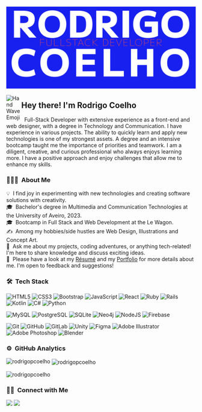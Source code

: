 ![banner](banner/banner.png)

<img alt="Hand Wave Emoji" src="https://i.ibb.co/XW2xZvG/Hand-Wave.gif" width='40' align="left"/><h2>Hey there! I'm Rodrigo Coelho</h2>

&nbsp; Full-Stack Developer with extensive experience as a front-end and web designer, with a degree in Technology and Communication. I have experience in various projects. The ability to quickly learn and apply new technologies is one of my strongest assets. A degree and an intensive bootcamp taught me the importance of priorities and teamwork. I am a diligent, creative, and curious professional who always enjoys learning more. I have a positive approach and enjoy challenges that allow me to enhance my skills.

### 👨🏻‍💻 &nbsp;About Me

💡 &nbsp;I find joy in experimenting with new technologies and creating software solutions with creativity.\
🎓 &nbsp;Bachelor's degree in Multimedia and Communication Technologies at the University of Aveiro, 2023.\
🎓 &nbsp;Bootcamp in Full Stack and Web Development at the Le Wagon.\
✍️ &nbsp;Among my hobbies/side hustles are Web Design, Illustrations and Concept Art.\
💬 &nbsp;Ask me about my projects, coding adventures, or anything tech-related! I'm here to share knowledge and discuss exciting ideas.\
📄 &nbsp;Please have a look at my [Résumé](https://i.ibb.co/Wvb9PVB/CV-Rodrigo-Coelho-compactado.jpg) and my  [Portfolio](https://rodrigopcoelho.github.io)  for more details about me. I'm open to feedback and suggestions!

### 🛠 &nbsp;Tech Stack



![HTML5](https://img.shields.io/badge/html5-%23E34F26.svg?style=for-the-badge&logo=html5&logoColor=white)
![CSS3](https://img.shields.io/badge/css3-%231572B6.svg?style=for-the-badge&logo=css3&logoColor=white)
![Bootstrap](https://img.shields.io/badge/bootstrap-%238511FA.svg?style=for-the-badge&logo=bootstrap&logoColor=white)
![JavaScript](https://img.shields.io/badge/javascript-%23323330.svg?style=for-the-badge&logo=javascript&logoColor=%23F7DF1E)
![React](https://img.shields.io/badge/react-%2320232a.svg?style=for-the-badge&logo=react&logoColor=%2361DAFB)
![Ruby](https://img.shields.io/badge/ruby-%23CC342D.svg?style=for-the-badge&logo=ruby&logoColor=white)
![Rails](https://img.shields.io/badge/Ruby_on_Rails-CC0000?style=for-the-badge&logo=ruby-on-rails&logoColor=white)
![Kotlin](https://img.shields.io/badge/kotlin-%237F52FF.svg?style=for-the-badge&logo=kotlin&logoColor=white)
![C#](https://img.shields.io/badge/c%23-%23239120.svg?style=for-the-badge&logo=c-sharp&logoColor=white)
![Python](https://img.shields.io/badge/python-3670A0?style=for-the-badge&logo=python&logoColor=ffdd54)



![MySQL](https://img.shields.io/badge/MySQL-00000F?style=for-the-badge&logo=mysql&logoColor=white)
![PostgreSQL](https://img.shields.io/badge/PostgreSQL-316192?style=for-the-badge&logo=postgresql&logoColor=white)
![SQLite](https://img.shields.io/badge/SQLite-07405E?style=for-the-badge&logo=sqlite&logoColor=white)
![Neo4j](https://img.shields.io/badge/Neo4j-018bff?style=for-the-badge&logo=neo4j&logoColor=white)
![NodeJS](https://img.shields.io/badge/node.js-6DA55F?style=for-the-badge&logo=node.js&logoColor=white)
![Firebase](https://img.shields.io/badge/Firebase-039BE5?style=for-the-badge&logo=Firebase&logoColor=white)



![Git](https://img.shields.io/badge/git-%23F05033.svg?style=for-the-badge&logo=git&logoColor=white)
![GitHub](https://img.shields.io/badge/github-%23121011.svg?style=for-the-badge&logo=github&logoColor=white)
![GitLab](https://img.shields.io/badge/gitlab-%23181717.svg?style=for-the-badge&logo=gitlab&logoColor=white)
![Unity](https://img.shields.io/badge/unity-%23000000.svg?style=for-the-badge&logo=unity&logoColor=white)
![Figma](https://img.shields.io/badge/figma-%23F24E1E.svg?style=for-the-badge&logo=figma&logoColor=white)
![Adobe Illustrator](https://img.shields.io/badge/adobe%20illustrator-%23FF9A00.svg?style=for-the-badge&logo=adobe%20illustrator&logoColor=white)
![Adobe Photoshop](https://img.shields.io/badge/adobe%20photoshop-%2331A8FF.svg?style=for-the-badge&logo=adobe%20photoshop&logoColor=white)
![Blender](https://img.shields.io/badge/blender-%23F5792A.svg?style=for-the-badge&logo=blender&logoColor=white)

### ⚙️ &nbsp;GitHub Analytics

<p><img align="left" src="https://github-readme-stats.vercel.app/api/top-langs?username=rodrigopcoelho&show_icons=true&locale=en&layout=compact" alt="rodrigopcoelho" /></p>

<p>&nbsp;<img align="center" src="https://github-readme-stats.vercel.app/api?username=rodrigopcoelho&show_icons=true&locale=en" alt="rodrigopcoelho" /></p>

<p><img align="center" src="https://github-readme-streak-stats.herokuapp.com/?user=rodrigopcoelho&" alt="rodrigopcoelho" /></p>

### 🤝🏻 &nbsp;Connect with Me

<p align="center">

<a href="https://www.linkedin.com/in/rodrigopcoelho/"><img src="https://img.shields.io/badge/linkedin-%230077B5.svg?style=for-the-badge&logo=linkedin&logoColor=white"/></a>
<a href="https://www.instagram.com/hellostrator/"><img src="https://img.shields.io/badge/Instagram-%23E4405F.svg?style=for-the-badge&logo=Instagram&logoColor=white"/></a>

</p>

